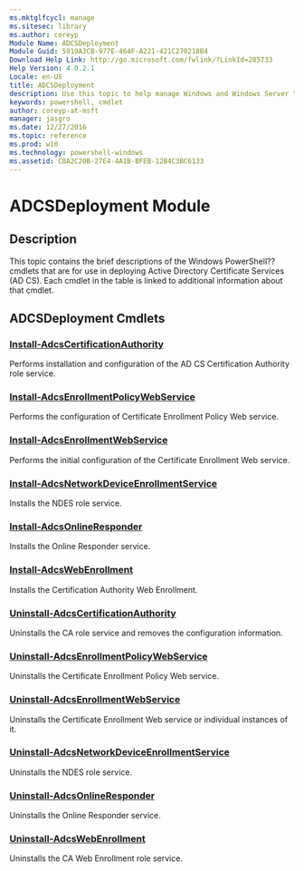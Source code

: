 ```yaml
---
ms.mktglfcycl: manage
ms.sitesec: library
ms.author: coreyp
Module Name: ADCSDeployment
Module Guid: 5919A3CB-977E-464F-A221-421C270218B4
Download Help Link: http://go.microsoft.com/fwlink/?LinkId=285733
Help Version: 4.0.2.1
Locale: en-US
title: ADCSDeployment
description: Use this topic to help manage Windows and Windows Server technologies with Windows PowerShell.
keywords: powershell, cmdlet
author: coreyp-at-msft
manager: jasgro
ms.date: 12/27/2016
ms.topic: reference
ms.prod: w10
ms.technology: powershell-windows
ms.assetid: C8A2C20B-27E4-4A1B-BFEB-12B4C3BC6133
---
```


# ADCSDeployment Module
## Description
This topic contains the brief descriptions of the Windows PowerShell?? cmdlets that are for use in deploying Active Directory Certificate Services (AD CS). Each cmdlet in the table is linked to additional information about that cmdlet.

## ADCSDeployment Cmdlets
### [Install-AdcsCertificationAuthority](./install-adcscertificationauthority.md)
Performs installation and configuration of the AD CS Certification Authority role service.

### [Install-AdcsEnrollmentPolicyWebService](./install-adcsenrollmentpolicywebservice.md)
Performs the configuration of Certificate Enrollment Policy Web service.

### [Install-AdcsEnrollmentWebService](./install-adcsenrollmentwebservice.md)
Performs the initial configuration of the Certificate Enrollment Web service.

### [Install-AdcsNetworkDeviceEnrollmentService](./install-adcsnetworkdeviceenrollmentservice.md)
Installs the NDES role service.

### [Install-AdcsOnlineResponder](./install-adcsonlineresponder.md)
Installs the Online Responder service.

### [Install-AdcsWebEnrollment](./install-adcswebenrollment.md)
Installs the Certification Authority Web Enrollment.

### [Uninstall-AdcsCertificationAuthority](./uninstall-adcscertificationauthority.md)
Uninstalls the CA role service and removes the configuration information.

### [Uninstall-AdcsEnrollmentPolicyWebService](./uninstall-adcsenrollmentpolicywebservice.md)
Uninstalls the Certificate Enrollment Policy Web service.

### [Uninstall-AdcsEnrollmentWebService](./uninstall-adcsenrollmentwebservice.md)
Uninstalls the Certificate Enrollment Web service or individual instances of it.

### [Uninstall-AdcsNetworkDeviceEnrollmentService](./uninstall-adcsnetworkdeviceenrollmentservice.md)
Uninstalls the NDES role service.

### [Uninstall-AdcsOnlineResponder](./uninstall-adcsonlineresponder.md)
Uninstalls the Online Responder service.

### [Uninstall-AdcsWebEnrollment](./uninstall-adcswebenrollment.md)
Uninstalls the CA Web Enrollment role service.



